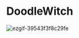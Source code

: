 # DoodleWitch

![ezgif-39543f3f8c29fe](https://github.com/user-attachments/assets/36028a1f-1228-4969-9783-a66478bdd3a3)
